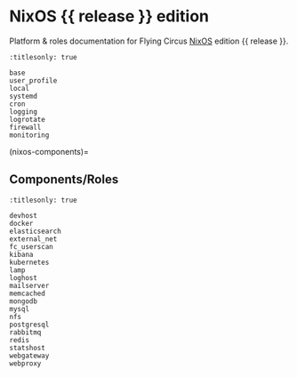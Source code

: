 # NixOS {{ release }} edition

Platform & roles documentation for Flying Circus [NixOS] edition
{{ release }}.

```{toctree}
:titlesonly: true

base
user_profile
local
systemd
cron
logging
logrotate
firewall
monitoring
```

(nixos-components)=

## Components/Roles

```{toctree}
:titlesonly: true

devhost
docker
elasticsearch
external_net
fc_userscan
kibana
kubernetes
lamp
loghost
mailserver
memcached
mongodb
mysql
nfs
postgresql
rabbitmq
redis
statshost
webgateway
webproxy
```

[nixos]: https://nixos.org
